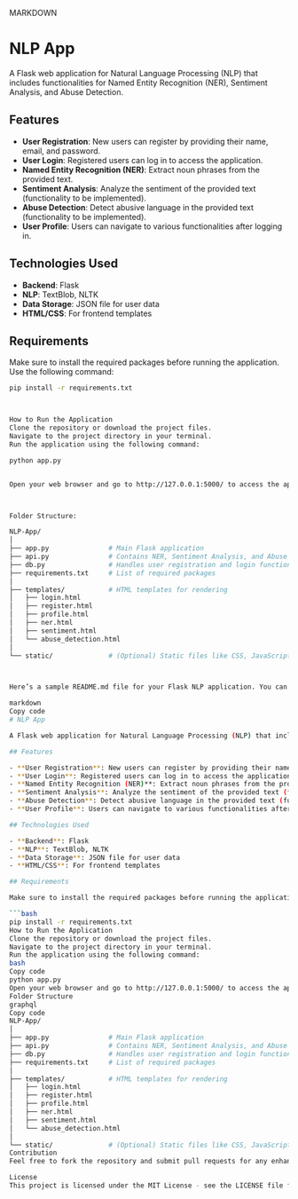 MARKDOWN

# NLP App

A Flask web application for Natural Language Processing (NLP) that includes functionalities for Named Entity Recognition (NER), Sentiment Analysis, and Abuse Detection.

## Features

- **User Registration**: New users can register by providing their name, email, and password.
- **User Login**: Registered users can log in to access the application.
- **Named Entity Recognition (NER)**: Extract noun phrases from the provided text.
- **Sentiment Analysis**: Analyze the sentiment of the provided text (functionality to be implemented).
- **Abuse Detection**: Detect abusive language in the provided text (functionality to be implemented).
- **User Profile**: Users can navigate to various functionalities after logging in.

## Technologies Used

- **Backend**: Flask
- **NLP**: TextBlob, NLTK
- **Data Storage**: JSON file for user data
- **HTML/CSS**: For frontend templates

## Requirements

Make sure to install the required packages before running the application. Use the following command:

```bash
pip install -r requirements.txt



How to Run the Application
Clone the repository or download the project files.
Navigate to the project directory in your terminal.
Run the application using the following command:

python app.py


Open your web browser and go to http://127.0.0.1:5000/ to access the application.



Folder Structure:

NLP-App/
│
├── app.py               # Main Flask application
├── api.py               # Contains NER, Sentiment Analysis, and Abuse Detection functions
├── db.py                # Handles user registration and login functionalities
├── requirements.txt     # List of required packages
│
├── templates/           # HTML templates for rendering
│   ├── login.html
│   ├── register.html
│   ├── profile.html
│   ├── ner.html
│   ├── sentiment.html
│   └── abuse_detection.html
│
└── static/              # (Optional) Static files like CSS, JavaScript, images



Here’s a sample README.md file for your Flask NLP application. You can modify the content as needed to suit your project.

markdown
Copy code
# NLP App

A Flask web application for Natural Language Processing (NLP) that includes functionalities for Named Entity Recognition (NER), Sentiment Analysis, and Abuse Detection.

## Features

- **User Registration**: New users can register by providing their name, email, and password.
- **User Login**: Registered users can log in to access the application.
- **Named Entity Recognition (NER)**: Extract noun phrases from the provided text.
- **Sentiment Analysis**: Analyze the sentiment of the provided text (functionality to be implemented).
- **Abuse Detection**: Detect abusive language in the provided text (functionality to be implemented).
- **User Profile**: Users can navigate to various functionalities after logging in.

## Technologies Used

- **Backend**: Flask
- **NLP**: TextBlob, NLTK
- **Data Storage**: JSON file for user data
- **HTML/CSS**: For frontend templates

## Requirements

Make sure to install the required packages before running the application. Use the following command:

```bash
pip install -r requirements.txt
How to Run the Application
Clone the repository or download the project files.
Navigate to the project directory in your terminal.
Run the application using the following command:
bash
Copy code
python app.py
Open your web browser and go to http://127.0.0.1:5000/ to access the application.
Folder Structure
graphql
Copy code
NLP-App/
│
├── app.py               # Main Flask application
├── api.py               # Contains NER, Sentiment Analysis, and Abuse Detection functions
├── db.py                # Handles user registration and login functionalities
├── requirements.txt     # List of required packages
│
├── templates/           # HTML templates for rendering
│   ├── login.html
│   ├── register.html
│   ├── profile.html
│   ├── ner.html
│   ├── sentiment.html
│   └── abuse_detection.html
│
└── static/              # (Optional) Static files like CSS, JavaScript, images
Contribution
Feel free to fork the repository and submit pull requests for any enhancements or bug fixes.

License
This project is licensed under the MIT License - see the LICENSE file for details.